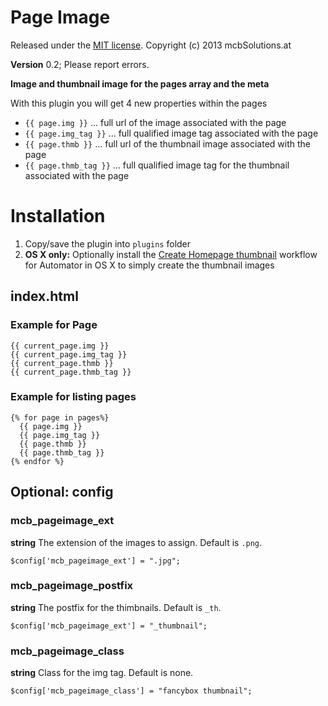 Page Image
=============================================================================

Released under the [MIT license](http://opensource.org/licenses/MIT). Copyright (c) 2013 mcbSolutions.at

**Version** 0.2; Please report errors.

**Image and thumbnail image for the pages array and the meta**

With this plugin you will get 4 new properties within the pages

+ `{{ page.img }}` ... full url of the image associated with the page
+ `{{ page.img_tag }}` ... full qualified image tag associated with the page
+ `{{ page.thmb }}` ... full url of the thumbnail image associated with the page
+ `{{ page.thmb_tag }}` ... full qualified image tag for the thumbnail associated with the page

Installation
=============================================================================
1. Copy/save the plugin into `plugins` folder
2. **OS X only:** Optionally install the [Create Homepage thumbnail](Create%20Homepage%20thumbnail.md) workflow for Automator in OS X to simply create the thumbnail images

index.html
-----------------------------------------------------------------------------
### Example for Page

    {{ current_page.img }}
    {{ current_page.img_tag }}
	{{ current_page.thmb }}
	{{ current_page.thmb_tag }}

### Example for listing pages

	{% for page in pages%}
      {{ page.img }}
      {{ page.img_tag }}
	  {{ page.thmb }}
	  {{ page.thmb_tag }}
    {% endfor %}

Optional: config
-----------------------------------------------------------------------------

### mcb_pageimage_ext

**string**
The extension of the images to assign. Default is `.png`.

	$config['mcb_pageimage_ext'] = ".jpg";


### mcb_pageimage_postfix

**string**
The postfix for the thimbnails. Default is `_th`.

	$config['mcb_pageimage_ext'] = "_thumbnail";


### mcb_pageimage_class
**string**
Class for the img tag. Default is none.

	$config['mcb_pageimage_class'] = "fancybox thumbnail";
